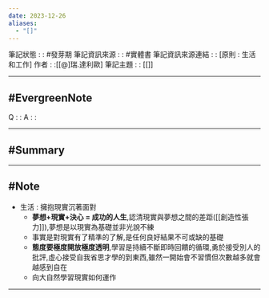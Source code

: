 ```yaml
---
date: 2023-12-26
aliases:
  - "[]"
---
```

筆記狀態 : :  #發芽期 
筆記資訊來源 : : #實體書 
筆記資訊來源連結 : : [原則 : 生活和工作]
作者 : :[[@]瑞.達利歐]
筆記主題 : : [[]]

---
#EvergreenNote
---
Q : :
A : :

---
#Summary
---






---
#Note 
---
- 生活 : 擁抱現實沉著面對
	- **夢想+現實+決心 = 成功的人生**,認清現實與夢想之間的差距([[創造性張力]]),夢想是以現實為基礎並非光說不練
	- 事實是對現實有了精準的了解,是任何良好結果不可或缺的基礎
	- **態度要極度開放極度透明**,學習是持續不斷即時回饋的循環,勇於接受別人的批評,虛心接受自我省思才學的到東西,雖然一開始會不習慣但次數越多就會越感到自在
	- 向大自然學習現實如何運作
---



